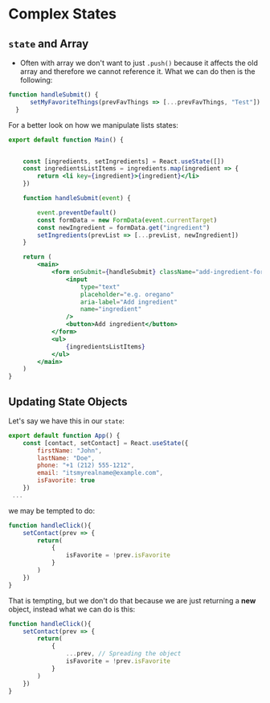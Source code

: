 # Complex States
## `state` and Array
- Often with array we don't want to just `.push()` because it affects the old array and therefore we cannot reference it. What we can do then is the following:
```jsx
function handleSubmit() {
      setMyFavoriteThings(prevFavThings => [...prevFavThings, "Test"])
  }
```
For a better look on how we manipulate lists states:
```jsx
export default function Main() {


    const [ingredients, setIngredients] = React.useState([])
    const ingredientsListItems = ingredients.map(ingredient => {
        return <li key={ingredient}>{ingredient}</li>
    })

    function handleSubmit(event) {

        event.preventDefault()
        const formData = new FormData(event.currentTarget)
        const newIngredient = formData.get("ingredient")
        setIngredients(prevList => [...prevList, newIngredient])
    }

    return (
        <main>
            <form onSubmit={handleSubmit} className="add-ingredient-form">
                <input
                    type="text"
                    placeholder="e.g. oregano"
                    aria-label="Add ingredient"
                    name="ingredient"
                />
                <button>Add ingredient</button>
            </form>
            <ul>
                {ingredientsListItems}
            </ul>
        </main>
    )
}
```
## Updating State Objects
Let's say we have this in our `state`:
```jsx
export default function App() {
    const [contact, setContact] = React.useState({
        firstName: "John",
        lastName: "Doe",
        phone: "+1 (212) 555-1212",
        email: "itsmyrealname@example.com",
        isFavorite: true
    })
 ...
```
we may be tempted to do:
```jsx
function handleClick(){
    setContact(prev => {
        return(
            {
                isFavorite = !prev.isFavorite
            }
        )
    })
}
```
That is tempting, but we don't do that because we are just returning a **new** object, instead what we can do is this:
```jsx
function handleClick(){
    setContact(prev => {
        return(
            {
                ...prev, // Spreading the object
                isFavorite = !prev.isFavorite
            }
        )
    })
}
```